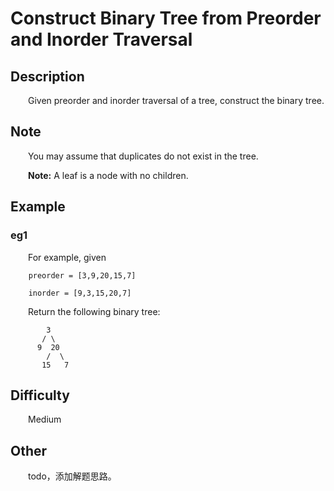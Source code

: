 # Construct Binary Tree from Preorder and Inorder Traversal

## Description

&emsp;&emsp;Given preorder and inorder traversal of a tree, construct the binary tree.

## Note

&emsp;&emsp;You may assume that duplicates do not exist in the tree.

&emsp;&emsp;**Note:** A leaf is a node with no children.


## Example

### eg1

&emsp;&emsp;For example, given

```
    preorder = [3,9,20,15,7]
    
    inorder = [9,3,15,20,7]
```

&emsp;&emsp;Return the following binary tree:

```
        3
       / \
      9  20
        /  \
       15   7
```

## Difficulty

&emsp;&emsp;Medium

## Other

&emsp;&emsp;todo，添加解题思路。